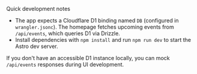 Quick development notes

- The app expects a Cloudflare D1 binding named `DB` (configured in `wrangler.jsonc`). The homepage fetches upcoming events from `/api/events`, which queries D1 via Drizzle.
- Install dependencies with `npm install` and run `npm run dev` to start the Astro dev server.

If you don't have an accessible D1 instance locally, you can mock `/api/events` responses during UI development.
